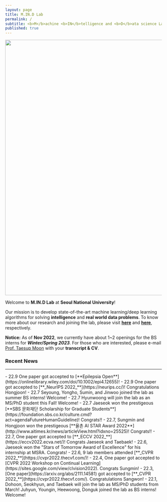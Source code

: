 ```yaml
---
layout: page
title: M.IN.D Lab
permalink: /
subtitle: <b>M</b>achine <b>IN</b>telligence and <b>D</b>ata science Laboratory
published: true
---
```

<img src="img/2022_10_gwanak1.jpeg" width="820" align="center"/>

<!--**We recently moved to [Seoul National University ECE](https://ee.snu.ac.kr) as of March 01, 2021!**-->

Welcome to **M.IN.D Lab** at **Seoul National University**! 

Our mission is to develop state-of-the-art machine learning/deep learning algorithms for solving **intelligence** and **real world data problems**. To know more about our research and joining the lab, please visit [**here**](projects/project) and [**here**](people/joinus.md), respectively.

<!-- To know more about the lab, you may read this [**feature**](https://webzine.skku.edu/skkuzine/section/culture03.do?articleNo=76954&pager.offset=0&pagerLimit=10) written while we were at SKKU (in Korean).     -->


**Notice:** As of **Nov 2022**, we currently have about 1~2 openings for the BS interns for **_Winter/Spring 2023_**. For those who are interested, please e-mail [Prof. Taesup Moon](people/pi.md) with your **transcript & CV**.

<!-- **not** have any more openings for _Summer/Fall 2022_ BS internship. For the **_Winter/Spring 2023_** BS internships, we will post on the website around **_Nov 2022_**. Thanks for your interest!! -->

<!-- we currently have about 1~2 openings for the BS interns for **_Summer/Fall 2022_**. For those who are interested, please e-mail [Prof. Taesup Moon](people/pi.md) with your **transcript & CV**, and we will get back to you.  -->

<!-- do _**not**_ have any more openings for BS interns or MS/PhD positions for Winter/Spring 2022. For the **_Summer/Fall 2022 openings_**, we will post on the website around **May 2022**. Thanks for your interest!
 -->
<!--
Following is our lab intro video taken in 2018 (special thanks to Karel Setnička)! 
<iframe src="https://player.vimeo.com/video/257239184" width="640" height="360" frameborder="0" webkitallowfullscreen mozallowfullscreen allowfullscreen></iframe>
-->

### Recent News
<hr>
- 22.9 One paper got accepted to [**Epilepsia Open**](https://onlinelibrary.wiley.com/doi/10.1002/epi4.12655)!
- 22.9 One paper got accepted to [**_NeurIPS 2022_**](https://neurips.cc/)! Congratulations Hongjoon!
- 22.7 Seyoung, Yongho, Sumin, and Jinwoo joined the lab as summer BS interns! Welcome!
- 22.7 Hyunwoong will join the lab as an MS/PhD student this Fall! Welcome!
- 22.7 Jaeseok won the prestigeous [**SBS 문화재단 Scholarship for Graduate Students**](https://foundation.sbs.co.kr/culture.cmd?act=agendaFutureHumanGuideline)! Congrats!!
- 22.7, Sungmin and Hongjoon won the prestigeous [**율촌 AI STAR Award 2022**](http://www.aitimes.kr/news/articleView.html?idxno=25525)! Congrats!!
- 22.7, One paper got accepted to [**_ECCV 2022_**](https://eccv2022.ecva.net/)! Congrats Jaeseok and Taebaek!
- 22.6, Jaeseok won the "Stars of Tomorrow Award of Excellence" for his internship at MSRA. Congrats!
- 22.6, 9 lab members attended [**_CVPR 2022_**](https://cvpr2022.thecvf.com/)! 
- 22.4, One paper got accepted to [CVPR 2022 Workshop on Continual Learning](https://sites.google.com/view/clvision2022). Congrats Sungmin!
- 22.3, [One paper](https://arxiv.org/abs/2111.14581) got accepted to [**_CVPR 2022_**](https://cvpr2022.thecvf.com/). Congratulations Sangwon!  
- 22.1, Dohoon, Seokhyun, and Taebaek will join the lab as MS/PhD students from March! Juhyun, Youngin, Heewoong, Donguk joined the lab as BS interns! Welcome!   


